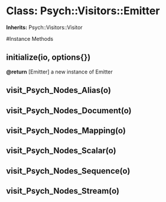 # Class: Psych::Visitors::Emitter
**Inherits:** Psych::Visitors::Visitor
    




#Instance Methods
## initialize(io, options{}) [](#method-i-initialize)

**@return** [Emitter] a new instance of Emitter

## visit_Psych_Nodes_Alias(o) [](#method-i-visit_Psych_Nodes_Alias)

## visit_Psych_Nodes_Document(o) [](#method-i-visit_Psych_Nodes_Document)

## visit_Psych_Nodes_Mapping(o) [](#method-i-visit_Psych_Nodes_Mapping)

## visit_Psych_Nodes_Scalar(o) [](#method-i-visit_Psych_Nodes_Scalar)

## visit_Psych_Nodes_Sequence(o) [](#method-i-visit_Psych_Nodes_Sequence)

## visit_Psych_Nodes_Stream(o) [](#method-i-visit_Psych_Nodes_Stream)

